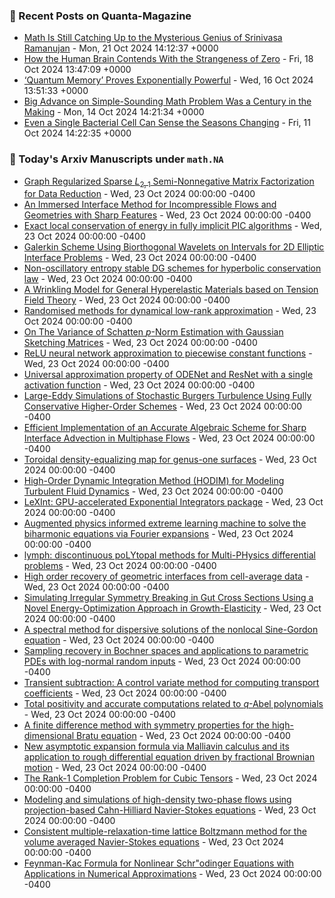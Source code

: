 ### 📝 Recent Posts on Quanta-Magazine
<!-- quanta starts -->
* <a href="https://www.quantamagazine.org/srinivasa-ramanujan-was-a-genius-math-is-still-catching-up-20241021/">Math Is Still Catching Up to the Mysterious Genius of Srinivasa Ramanujan</a> - Mon, 21 Oct 2024 14:12:37 +0000
* <a href="https://www.quantamagazine.org/how-the-human-brain-contends-with-the-strangeness-of-zero-20241018/">How the Human Brain Contends With the Strangeness of Zero</a> - Fri, 18 Oct 2024 13:47:09 +0000
* <a href="https://www.quantamagazine.org/quantum-memory-proves-exponentially-powerful-20241016/">‘Quantum Memory’ Proves Exponentially Powerful</a> - Wed, 16 Oct 2024 13:51:33 +0000
* <a href="https://www.quantamagazine.org/big-advance-on-simple-sounding-math-problem-was-a-century-in-the-making-20241014/">Big Advance on Simple-Sounding Math Problem Was a Century in the Making</a> - Mon, 14 Oct 2024 14:21:34 +0000
* <a href="https://www.quantamagazine.org/even-a-single-bacterial-cell-can-sense-the-seasons-changing-20241011/">Even a Single Bacterial Cell Can Sense the Seasons Changing</a> - Fri, 11 Oct 2024 14:22:35 +0000
<!-- quanta ends -->

### 📝 Today's Arxiv Manuscripts under ``math.NA``
<!-- arxiv-math-na starts -->
* <a href="https://arxiv.org/abs/2410.16453">Graph Regularized Sparse $L_{2,1}$ Semi-Nonnegative Matrix Factorization for Data Reduction</a> - Wed, 23 Oct 2024 00:00:00 -0400
* <a href="https://arxiv.org/abs/2410.16466">An Immersed Interface Method for Incompressible Flows and Geometries with Sharp Features</a> - Wed, 23 Oct 2024 00:00:00 -0400
* <a href="https://arxiv.org/abs/2410.16530">Exact local conservation of energy in fully implicit PIC algorithms</a> - Wed, 23 Oct 2024 00:00:00 -0400
* <a href="https://arxiv.org/abs/2410.16596">Galerkin Scheme Using Biorthogonal Wavelets on Intervals for 2D Elliptic Interface Problems</a> - Wed, 23 Oct 2024 00:00:00 -0400
* <a href="https://arxiv.org/abs/2410.16729">Non-oscillatory entropy stable DG schemes for hyperbolic conservation law</a> - Wed, 23 Oct 2024 00:00:00 -0400
* <a href="https://arxiv.org/abs/2410.16990">A Wrinkling Model for General Hyperelastic Materials based on Tension Field Theory</a> - Wed, 23 Oct 2024 00:00:00 -0400
* <a href="https://arxiv.org/abs/2410.17091">Randomised methods for dynamical low-rank approximation</a> - Wed, 23 Oct 2024 00:00:00 -0400
* <a href="https://arxiv.org/abs/2410.16455">On The Variance of Schatten $p$-Norm Estimation with Gaussian Sketching Matrices</a> - Wed, 23 Oct 2024 00:00:00 -0400
* <a href="https://arxiv.org/abs/2410.16506">ReLU neural network approximation to piecewise constant functions</a> - Wed, 23 Oct 2024 00:00:00 -0400
* <a href="https://arxiv.org/abs/2410.16709">Universal approximation property of ODENet and ResNet with a single activation function</a> - Wed, 23 Oct 2024 00:00:00 -0400
* <a href="https://arxiv.org/abs/2410.16753">Large-Eddy Simulations of Stochastic Burgers Turbulence Using Fully Conservative Higher-Order Schemes</a> - Wed, 23 Oct 2024 00:00:00 -0400
* <a href="https://arxiv.org/abs/2410.16754">Efficient Implementation of an Accurate Algebraic Scheme for Sharp Interface Advection in Multiphase Flows</a> - Wed, 23 Oct 2024 00:00:00 -0400
* <a href="https://arxiv.org/abs/2410.16833">Toroidal density-equalizing map for genus-one surfaces</a> - Wed, 23 Oct 2024 00:00:00 -0400
* <a href="https://arxiv.org/abs/2410.17063">High-Order Dynamic Integration Method (HODIM) for Modeling Turbulent Fluid Dynamics</a> - Wed, 23 Oct 2024 00:00:00 -0400
* <a href="https://arxiv.org/abs/2310.08344">LeXInt: GPU-accelerated Exponential Integrators package</a> - Wed, 23 Oct 2024 00:00:00 -0400
* <a href="https://arxiv.org/abs/2310.13947">Augmented physics informed extreme learning machine to solve the biharmonic equations via Fourier expansions</a> - Wed, 23 Oct 2024 00:00:00 -0400
* <a href="https://arxiv.org/abs/2401.13376">lymph: discontinuous poLYtopal methods for Multi-PHysics differential problems</a> - Wed, 23 Oct 2024 00:00:00 -0400
* <a href="https://arxiv.org/abs/2402.00946">High order recovery of geometric interfaces from cell-average data</a> - Wed, 23 Oct 2024 00:00:00 -0400
* <a href="https://arxiv.org/abs/2402.10923">Simulating Irregular Symmetry Breaking in Gut Cross Sections Using a Novel Energy-Optimization Approach in Growth-Elasticity</a> - Wed, 23 Oct 2024 00:00:00 -0400
* <a href="https://arxiv.org/abs/2408.03255">A spectral method for dispersive solutions of the nonlocal Sine-Gordon equation</a> - Wed, 23 Oct 2024 00:00:00 -0400
* <a href="https://arxiv.org/abs/2409.05050">Sampling recovery in Bochner spaces and applications to parametric PDEs with log-normal random inputs</a> - Wed, 23 Oct 2024 00:00:00 -0400
* <a href="https://arxiv.org/abs/2410.00212">Transient subtraction: A control variate method for computing transport coefficients</a> - Wed, 23 Oct 2024 00:00:00 -0400
* <a href="https://arxiv.org/abs/2410.04432">Total positivity and accurate computations related to $q$-Abel polynomials</a> - Wed, 23 Oct 2024 00:00:00 -0400
* <a href="https://arxiv.org/abs/2410.12553">A finite difference method with symmetry properties for the high-dimensional Bratu equation</a> - Wed, 23 Oct 2024 00:00:00 -0400
* <a href="https://arxiv.org/abs/2306.13405">New asymptotic expansion formula via Malliavin calculus and its application to rough differential equation driven by fractional Brownian motion</a> - Wed, 23 Oct 2024 00:00:00 -0400
* <a href="https://arxiv.org/abs/2404.08171">The Rank-1 Completion Problem for Cubic Tensors</a> - Wed, 23 Oct 2024 00:00:00 -0400
* <a href="https://arxiv.org/abs/2406.17933">Modeling and simulations of high-density two-phase flows using projection-based Cahn-Hilliard Navier-Stokes equations</a> - Wed, 23 Oct 2024 00:00:00 -0400
* <a href="https://arxiv.org/abs/2409.02964">Consistent multiple-relaxation-time lattice Boltzmann method for the volume averaged Navier-Stokes equations</a> - Wed, 23 Oct 2024 00:00:00 -0400
* <a href="https://arxiv.org/abs/2409.16519">Feynman-Kac Formula for Nonlinear Schr"odinger Equations with Applications in Numerical Approximations</a> - Wed, 23 Oct 2024 00:00:00 -0400
<!-- arxiv-math-na ends -->
